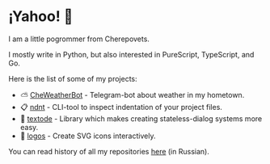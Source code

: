 # ¡Yahoo! :partying_face:

I am a little pogrommer from Cherepovets.

I mostly write in Python, but also interested in PureScript, TypeScript, and Go.

Here is the list of some of my projects:

- :partly_sunny: [CheWeatherBot](https://github.com/Masynchin/CheWeatherBot) -
  Telegram-bot about weather in my hometown.
- :clipboard: [ndnt](https://github.com/Masynchin/ndnt) -
  CLI-tool to inspect indentation of your project files.
- :speech_balloon: [textode](https://github.com/Masynchin/textode) -
  Library which makes creating stateless-dialog systems more easy.
- :art: [logos](https://github.com/Masynchin/logos) -
  Create SVG icons interactively.

You can read history of all my repositories
[here](https://github.com/Masynchin/history) (in Russian).
